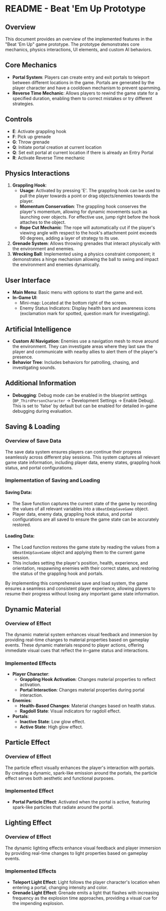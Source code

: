 # README - Beat 'Em Up Prototype

## Overview
This document provides an overview of the implemented features in the "Beat 'Em Up" game prototype. The prototype demonstrates core mechanics, physics interactions, UI elements, and custom AI behaviors.

## Core Mechanics
- **Portal System**: Players can create entry and exit portals to teleport between different locations in the game. Portals are generated by the player character and have a cooldown mechanism to prevent spamming.
- **Reverse Time Mechanic**: Allows players to rewind the game state for a specified duration, enabling them to correct mistakes or try different strategies.

## Controls
- **E**: Activate grappling hook
- **F**: Pick up grenade
- **G**: Throw grenade
- **Q**: Initiate portal creation at current location
- **Q**: Set exit portal at current location if there is already an Entry Portal
- **R**: Activate Reverse Time mechanic

## Physics Interactions
1. **Grappling Hook**: 
   - **Usage**: Activated by pressing 'E'. The grappling hook can be used to pull the player towards a point or drag objects/enemies towards the player.
   - **Momentum Conservation**: The grappling hook conserves the player's momentum, allowing for dynamic movements such as launching over objects. For effective use, jump right before the hook attaches to the object.
   - **Rope Cut Mechanic**: The rope will automatically cut if the player's viewing angle with respect to the hook's attachment point exceeds 90 degrees, adding a layer of strategy to its use.
2. **Grenade System**: Allows throwing grenades that interact physically with the environment and enemies.
3. **Wrecking Ball**: Implemented using a physics constraint component; it demonstrates a hinge mechanism allowing the ball to swing and impact the environment and enemies dynamically.

## User Interface
- **Main Menu**: Basic menu with options to start the game and exit.
- **In-Game UI**:
  - Mini-map: Located at the bottom right of the screen.
  - Enemy Status Indicators: Display health bars and awareness icons (exclamation mark for spotted, question mark for investigating).

## Artificial Intelligence
- **Custom AI Navigation**: Enemies use a navigation mesh to move around the environment. They can investigate areas where they last saw the player and communicate with nearby allies to alert them of the player's presence.
- **Behavior Tree**: Includes behaviors for patrolling, chasing, and investigating sounds.

## Additional Information
- **Debugging**: Debug mode can be enabled in the blueprint settings (`BP_ThirdPersonCharacter` -> Development Settings -> Enable Debug). This is set to 'false' by default but can be enabled for detailed in-game debugging during evaluation.

## Saving & Loading
### Overview of Save Data
The save data system ensures players can continue their progress seamlessly across different play sessions. This system captures all relevant game state information, including player data, enemy states, grappling hook status, and portal configurations.

### Implementation of Saving and Loading
#### Saving Data:
- The Save function captures the current state of the game by recording the values of all relevant variables into a `UBeatEmUpSaveGame` object.
- Player data, enemy data, grappling hook status, and portal configurations are all saved to ensure the game state can be accurately restored.

#### Loading Data:
- The Load function restores the game state by reading the values from a `UBeatEmUpSaveGame` object and applying them to the current game session.
- This includes setting the player's position, health, experience, and orientation, respawning enemies with their correct states, and restoring the status of the grappling hook and portals.

By implementing this comprehensive save and load system, the game ensures a seamless and consistent player experience, allowing players to resume their progress without losing any important game state information.

## Dynamic Material
### Overview of Effect
The dynamic material system enhances visual feedback and immersion by providing real-time changes to material properties based on gameplay events. These dynamic materials respond to player actions, offering immediate visual cues that reflect the in-game status and interactions.

### Implemented Effects
- **Player Character**:
  - **Grappling Hook Activation**: Changes material properties to reflect activation.
  - **Portal Interaction**: Changes material properties during portal interaction.
- **Enemies**:
  - **Health-Based Changes**: Material changes based on health status.
  - **Ragdoll State**: Visual indicators for ragdoll effect.
- **Portals**:
  - **Inactive State**: Low glow effect.
  - **Active State**: High glow effect.

## Particle Effect
### Overview of Effect
The particle effect visually enhances the player's interaction with portals. By creating a dynamic, spark-like emission around the portals, the particle effect serves both aesthetic and functional purposes.

### Implemented Effect
- **Portal Particle Effect**: Activated when the portal is active, featuring spark-like particles that radiate around the portal.

## Lighting Effect
### Overview of Effect
The dynamic lighting effects enhance visual feedback and player immersion by providing real-time changes to light properties based on gameplay events.

### Implemented Effects
- **Teleport Light Effect**: Light follows the player character's location when entering a portal, changing intensity and color.
- **Grenade Light Effect**: Grenade emits a light that flashes with increasing frequency as the explosion time approaches, providing a visual cue for the impending explosion.